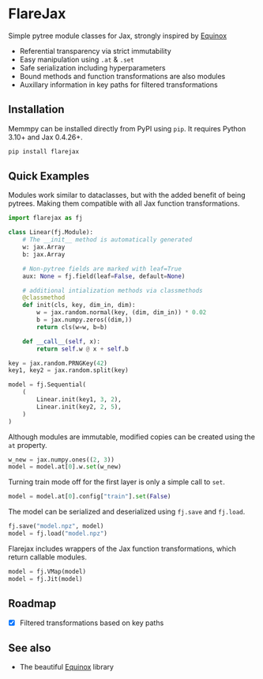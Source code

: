 # FlareJax
Simple pytree module classes for Jax, strongly inspired by [Equinox](https://github.com/patrick-kidger/equinox)
- Referential transparency via strict immutability
- Easy manipulation using `.at` & `.set`
- Safe serialization including hyperparameters
- Bound methods and function transformations are also modules
- Auxillary information in key paths for filtered transformations

## Installation
Memmpy can be installed directly from PyPI using `pip`. It requires Python 3.10+ and Jax 0.4.26+.
```bash
pip install flarejax
```

## Quick Examples
Modules work similar to dataclasses, but with the added benefit of being pytrees. Making them compatible with all Jax function transformations.
```python
import flarejax as fj

class Linear(fj.Module):
    # The __init__ method is automatically generated
    w: jax.Array
    b: jax.Array

    # Non-pytree fields are marked with leaf=True
    aux: None = fj.field(leaf=False, default=None)

    # additional intialization methods via classmethods
    @classmethod
    def init(cls, key, dim_in, dim):
        w = jax.random.normal(key, (dim, dim_in)) * 0.02
        b = jax.numpy.zeros((dim,))
        return cls(w=w, b=b)

    def __call__(self, x):
        return self.w @ x + self.b

key = jax.random.PRNGKey(42)
key1, key2 = jax.random.split(key)

model = fj.Sequential(
    (
        Linear.init(key1, 3, 2),
        Linear.init(key2, 2, 5),
    )
)
```

Although modules are immutable, modified copies can be created using the `at` property.
```python
w_new = jax.numpy.ones((2, 3))
model = model.at[0].w.set(w_new)
```

Turning train mode off for the first layer is only a simple call to `set`.
```python
model = model.at[0].config["train"].set(False)
```

The model can be serialized and deserialized using `fj.save` and `fj.load`.
```python
fj.save("model.npz", model)
model = fj.load("model.npz")
```

Flarejax includes wrappers of the Jax function transformations, which return callable modules.
```python
model = fj.VMap(model)
model = fj.Jit(model)
```

## Roadmap
- [x] Filtered transformations based on key paths


## See also
- The beautiful [Equinox](https://github.com/patrick-kidger/equinox) library
